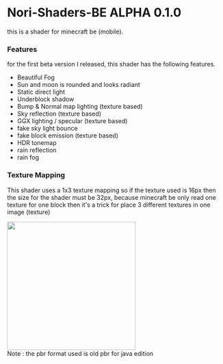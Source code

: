 # Nori-Shaders-BE ALPHA 0.1.0
this is a shader for minecraft be (mobile).

### Features
for the first beta version I released, this shader has the following features.
- Beautiful Fog
- Sun and moon is rounded and looks radiant
- Static direct light
- Underblock shadow
- Bump & Normal map lighting (texture based)
- Sky reflection (texture based)
- GGX lighting / specular (texture based)
- fake sky light bounce
- fake block emission (texture based)
- HDR tonemap
- rain reflection
- rain fog

### Texture Mapping
This shader uses a 1x3 texture mapping so if the texture used is 16px then the size for the shader must be 32px, because minecraft be only read one texture for one block then it's a trick for place 3 different textures in one image (texture)

<img src="https://github.com/Mcbamboo/mbabo_asset/blob/2679374b2cec2a74d84bd7a0b8bdc7444937aade/nori%20asset/mapping.png" width="300" height="300"><br>
Note : the pbr format used is old pbr for java edition

